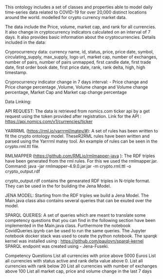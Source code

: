 This ontology includes a set of classes and properties able to model daily time-series data related to COVID-19 for over 20,000 distinct locations around the world. modelled for crypto currency market data.

The data include the Price, volume, market cap, and rank for all currencies. It also change in cryptocurrency indicators calculated on an interval of 7 days. It also provides basic information about the cryptocurrencies. Details included in the data:

Cryprocurrency data: currency name, id, status, price, price date, symbol, circulating_supply, max_supply, logo url, market cap, number of exchanges, number of pairs, number of pairs unmapped, first candle date, first trade date, first order book date, first price date, rank, rank delta, high, high timestamp.

Cryprocurrency indicator change in 7 days interval:
    - Price change and Price change percentage ,Volume, Volume change and Volume change percentage, Market Cap and Market cap change percentage


Data Linking:

API REQUEST: The data is retrieved from nomics.com ticker api by a get request using the token provided after registration. Link for the API : https://api.nomics.com/v1/currencies/ticker

YARRRML (https://rml.io/yarrrml/matey/#): A set of rules has been written to fit the crypto ontology model. TheseR2RML rules have been written and parsed using the Yarrrml matey tool. An example of rules can be seen in the crypto.rml.ttl file.

RMLMAPPER (https://github.com/RMLio/rmlmapper-java ): The RDF triples have been generated from the rml rules. For this we used the rmlmapper.jar.
Command: java -jar rmlmapper-4.9.0.jar.jar -m crypto.rml.ttl -o crypto_output.rdf

crypto_output.rdf contains the genearated RDF triples in N-triple format. They can be used in the for building the Jena Model.

JENA MODEL: Starting from the RDF triples we build a Jena Model. The Main.java class also contains several queries that can be exuted over the model.

SPARQL QUERIES: A set of queries which are meant to translate some competency questions that you can find in the following section have been implemented in the Main.java class. Furthermore the notebook CovidQueries.ipynb can be used to run the same queries. 
The Jupyter notebook docker stack was used to ceate the python notebook.
The sparqk kernel was installed using : https://github.com/paulovn/sparql-kernel
SPARQL endpoint was created using - Jena-Fuseki. 

Competency Questions
List all currencies with price above 5000 Euros
List all currencies with status active and rank delta value above 0.
List all currencies with rank below 20
List all currencies with number of exchanges above 100
List all market cap, price and volume change in the last 7 days
